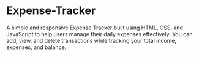 # Expense-Tracker
A simple and responsive Expense Tracker built using HTML, CSS, and JavaScript to help users manage their daily expenses effectively. You can add, view, and delete transactions while tracking your total income, expenses, and balance.

